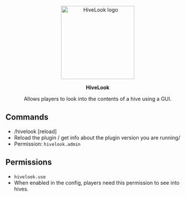 <p align="center"><img width="200" src="https://user-images.githubusercontent.com/88415179/156474609-5c49557a-bfcc-4fa8-a7bf-ac31ade1215a.png" alt="HiveLook logo"></p>
<p align="center"><strong>HiveLook</strong></p>
<p align="center">Allows players to look into the contents of a hive using a GUI.</p>


## Commands
- /hivelook [reload]
 - Reload the plugin / get info about the plugin version you are running/
 - Permission: `hivelook.admin`

## Permissions
- `hivelook.use`
 - When enabled in the config, players need this permission to see into hives.
